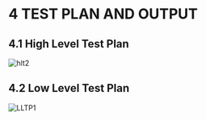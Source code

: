 # 4 TEST PLAN AND OUTPUT

## 4.1 High Level Test Plan

![hlt2](https://user-images.githubusercontent.com/98836479/157908663-9e45d3b5-560c-4b75-9b1f-759ebfdf072e.PNG)

## 4.2 Low Level Test Plan

![LLTP1](https://user-images.githubusercontent.com/98836479/157908636-cc8aa328-09d8-4a3a-b109-70cf5ba448f6.PNG)
